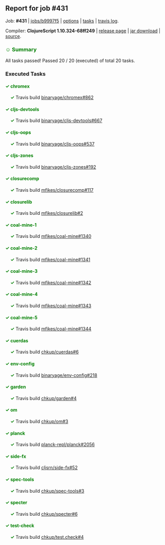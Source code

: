 ## Report for job #431

Job: **#431** | [jobs/b9997f5](https://github.com/cljs-oss/canary/commit/b9997f5c41119e3ee1f79cab756c7a1a0d15a0e3) | [options](options.edn) | [tasks](tasks.edn) | [travis log](https://travis-ci.org/cljs-oss/canary/builds/393401560).

Compiler: **ClojureScript 1.10.324-68ff249** | [release page](https://github.com/cljs-oss/canary/releases/tag/r1.10.324-68ff249) | [jar download](https://github.com/cljs-oss/canary/releases/download/r1.10.324-68ff249/clojurescript-1.10.324-68ff249.jar) | [source](https://github.com/clojure/clojurescript/commit/68ff24997370389478b97f088a42655f02194903).

### <b style='color:green'>☺ Summary</b>

All tasks passed! Passed 20 / 20 (executed) of total 20 tasks.

### Executed Tasks

#### <b style='color:green'>&#x2713; chromex</b>
&nbsp;&nbsp;&nbsp;&nbsp;<b style='color:green'>&#x2713;</b> Travis build [binaryage/chromex#862](https://travis-ci.org/binaryage/chromex/builds/393402558)<br>

#### <b style='color:green'>&#x2713; cljs-devtools</b>
&nbsp;&nbsp;&nbsp;&nbsp;<b style='color:green'>&#x2713;</b> Travis build [binaryage/cljs-devtools#667](https://travis-ci.org/binaryage/cljs-devtools/builds/393402562)<br>

#### <b style='color:green'>&#x2713; cljs-oops</b>
&nbsp;&nbsp;&nbsp;&nbsp;<b style='color:green'>&#x2713;</b> Travis build [binaryage/cljs-oops#537](https://travis-ci.org/binaryage/cljs-oops/builds/393402564)<br>

#### <b style='color:green'>&#x2713; cljs-zones</b>
&nbsp;&nbsp;&nbsp;&nbsp;<b style='color:green'>&#x2713;</b> Travis build [binaryage/cljs-zones#192](https://travis-ci.org/binaryage/cljs-zones/builds/393402566)<br>

#### <b style='color:green'>&#x2713; closurecomp</b>
&nbsp;&nbsp;&nbsp;&nbsp;<b style='color:green'>&#x2713;</b> Travis build [mfikes/closurecomp#117](https://travis-ci.org/mfikes/closurecomp/builds/393402570)<br>

#### <b style='color:green'>&#x2713; closurelib</b>
&nbsp;&nbsp;&nbsp;&nbsp;<b style='color:green'>&#x2713;</b> Travis build [mfikes/closurelib#2](https://travis-ci.org/mfikes/closurelib/builds/393402572)<br>

#### <b style='color:green'>&#x2713; coal-mine-1</b>
&nbsp;&nbsp;&nbsp;&nbsp;<b style='color:green'>&#x2713;</b> Travis build [mfikes/coal-mine#1340](https://travis-ci.org/mfikes/coal-mine/builds/393402576)<br>

#### <b style='color:green'>&#x2713; coal-mine-2</b>
&nbsp;&nbsp;&nbsp;&nbsp;<b style='color:green'>&#x2713;</b> Travis build [mfikes/coal-mine#1341](https://travis-ci.org/mfikes/coal-mine/builds/393402578)<br>

#### <b style='color:green'>&#x2713; coal-mine-3</b>
&nbsp;&nbsp;&nbsp;&nbsp;<b style='color:green'>&#x2713;</b> Travis build [mfikes/coal-mine#1342](https://travis-ci.org/mfikes/coal-mine/builds/393402580)<br>

#### <b style='color:green'>&#x2713; coal-mine-4</b>
&nbsp;&nbsp;&nbsp;&nbsp;<b style='color:green'>&#x2713;</b> Travis build [mfikes/coal-mine#1343](https://travis-ci.org/mfikes/coal-mine/builds/393402582)<br>

#### <b style='color:green'>&#x2713; coal-mine-5</b>
&nbsp;&nbsp;&nbsp;&nbsp;<b style='color:green'>&#x2713;</b> Travis build [mfikes/coal-mine#1344](https://travis-ci.org/mfikes/coal-mine/builds/393402584)<br>

#### <b style='color:green'>&#x2713; cuerdas</b>
&nbsp;&nbsp;&nbsp;&nbsp;<b style='color:green'>&#x2713;</b> Travis build [chkup/cuerdas#6](https://travis-ci.org/chkup/cuerdas/builds/393402586)<br>

#### <b style='color:green'>&#x2713; env-config</b>
&nbsp;&nbsp;&nbsp;&nbsp;<b style='color:green'>&#x2713;</b> Travis build [binaryage/env-config#218](https://travis-ci.org/binaryage/env-config/builds/393402595)<br>

#### <b style='color:green'>&#x2713; garden</b>
&nbsp;&nbsp;&nbsp;&nbsp;<b style='color:green'>&#x2713;</b> Travis build [chkup/garden#4](https://travis-ci.org/chkup/garden/builds/393402609)<br>

#### <b style='color:green'>&#x2713; om</b>
&nbsp;&nbsp;&nbsp;&nbsp;<b style='color:green'>&#x2713;</b> Travis build [chkup/om#3](https://travis-ci.org/chkup/om/builds/393402620)<br>

#### <b style='color:green'>&#x2713; planck</b>
&nbsp;&nbsp;&nbsp;&nbsp;<b style='color:green'>&#x2713;</b> Travis build [planck-repl/planck#2056](https://travis-ci.org/planck-repl/planck/builds/393402624)<br>

#### <b style='color:green'>&#x2713; side-fx</b>
&nbsp;&nbsp;&nbsp;&nbsp;<b style='color:green'>&#x2713;</b> Travis build [cljsrn/side-fx#52](https://travis-ci.org/cljsrn/side-fx/builds/393402628)<br>

#### <b style='color:green'>&#x2713; spec-tools</b>
&nbsp;&nbsp;&nbsp;&nbsp;<b style='color:green'>&#x2713;</b> Travis build [chkup/spec-tools#3](https://travis-ci.org/chkup/spec-tools/builds/393402652)<br>

#### <b style='color:green'>&#x2713; specter</b>
&nbsp;&nbsp;&nbsp;&nbsp;<b style='color:green'>&#x2713;</b> Travis build [chkup/specter#6](https://travis-ci.org/chkup/specter/builds/393402661)<br>

#### <b style='color:green'>&#x2713; test-check</b>
&nbsp;&nbsp;&nbsp;&nbsp;<b style='color:green'>&#x2713;</b> Travis build [chkup/test.check#4](https://travis-ci.org/chkup/test.check/builds/393402704)<br>